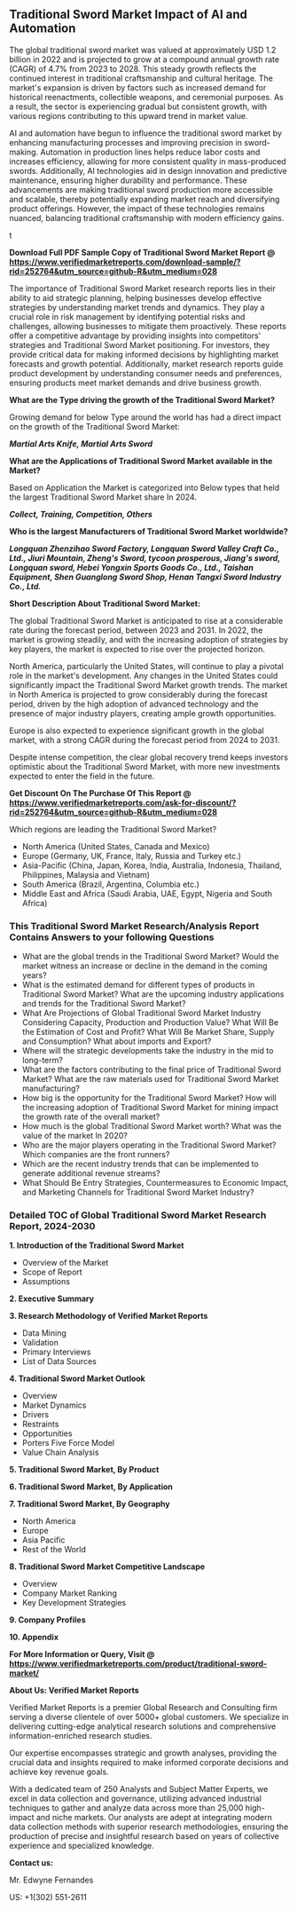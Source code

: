 <h2>Traditional Sword Market Impact of AI and Automation</h2><p>The global traditional sword market was valued at approximately USD 1.2 billion in 2022 and is projected to grow at a compound annual growth rate (CAGR) of 4.7% from 2023 to 2028. This steady growth reflects the continued interest in traditional craftsmanship and cultural heritage. The market's expansion is driven by factors such as increased demand for historical reenactments, collectible weapons, and ceremonial purposes. As a result, the sector is experiencing gradual but consistent growth, with various regions contributing to this upward trend in market value.</p><p>AI and automation have begun to influence the traditional sword market by enhancing manufacturing processes and improving precision in sword-making. Automation in production lines helps reduce labor costs and increases efficiency, allowing for more consistent quality in mass-produced swords. Additionally, AI technologies aid in design innovation and predictive maintenance, ensuring higher durability and performance. These advancements are making traditional sword production more accessible and scalable, thereby potentially expanding market reach and diversifying product offerings. However, the impact of these technologies remains nuanced, balancing traditional craftsmanship with modern efficiency gains.</p>t</p><p id="" class=""><strong>Download Full PDF Sample Copy of Traditional Sword Market Report @ <a href="https://www.verifiedmarketreports.com/download-sample/?rid=252764&utm_source=github-R&utm_medium=028" target="_blank">https://www.verifiedmarketreports.com/download-sample/?rid=252764&utm_source=github-R&utm_medium=028</a></strong></p><p>The importance of&nbsp;Traditional Sword Market research reports lies in their ability to aid strategic planning, helping businesses develop effective strategies by understanding market trends and dynamics. They play a crucial role in risk management by identifying potential risks and challenges, allowing businesses to mitigate them proactively. These reports offer a competitive advantage by providing insights into competitors' strategies and Traditional Sword Market positioning. For investors, they provide critical data for making informed decisions by highlighting market forecasts and growth potential. Additionally, market research reports guide product development by understanding consumer needs and preferences, ensuring products meet market demands and drive business growth.</p><p><strong>What are the&nbsp;Type driving the growth of the Traditional Sword Market?</strong></p><p id="" class="">Growing demand for below Type around the world has had a direct impact on the growth of the Traditional Sword Market:</p><em><strong>Martial Arts Knife, Martial Arts Sword</strong></em></p><strong>What are the&nbsp;Applications&nbsp;of Traditional Sword Market available in the Market?</strong></p><p id="" class="">Based on Application the Market is categorized into Below types that held the largest Traditional Sword Market share In 2024.</p><em><strong>Collect, Training, Competition, Others</strong></em></p><strong>Who is the largest Manufacturers of Traditional Sword Market worldwide?</strong></p><p><em><strong>Longquan Zhenzihao Sword Factory, Longquan Sword Valley Craft Co., Ltd., Jiuri Mountain, Zheng's Sword, tycoon prosperous, Jiang's sword, Longquan sword, Hebei Yongxin Sports Goods Co., Ltd., Taishan Equipment, Shen Guanglong Sword Shop, Henan Tangxi Sword Industry Co., Ltd.</strong></em></p><p id="" class=""><strong>Short Description About Traditional Sword Market:</strong></p><p>The global Traditional Sword Market is anticipated to rise at a considerable rate during the forecast period, between 2023 and 2031. In 2022, the market is growing steadily, and with the increasing adoption of strategies by key players, the market is expected to rise over the projected horizon.</p><p>North America, particularly the United States, will continue to play a pivotal role in the market's development. Any changes in the United States could significantly impact the Traditional Sword Market growth trends. The market in North America is projected to grow considerably during the forecast period, driven by the high adoption of advanced technology and the presence of major industry players, creating ample growth opportunities.</p><p>Europe is also expected to experience significant growth in the global market, with a strong CAGR during the forecast period from 2024 to 2031.</p><p>Despite intense competition, the clear global recovery trend keeps investors optimistic about the Traditional Sword Market, with more new investments expected to enter the field in the future.</p><p id="" class=""><strong>Get Discount On The Purchase Of This Report @ <a href="https://www.verifiedmarketreports.com/ask-for-discount/?rid=252764&utm_source=github-R&utm_medium=028" target="_blank">https://www.verifiedmarketreports.com/ask-for-discount/?rid=252764&utm_source=github-R&utm_medium=028</a></strong></p>Which regions are leading the Traditional Sword Market?</p><ul><li>North America (United States, Canada and Mexico)</li><li>Europe (Germany, UK, France, Italy, Russia and Turkey etc.)</li><li>Asia-Pacific (China, Japan, Korea, India, Australia, Indonesia, Thailand, Philippines, Malaysia and Vietnam)</li><li>South America (Brazil, Argentina, Columbia etc.)</li><li>Middle East and Africa (Saudi Arabia, UAE, Egypt, Nigeria and South Africa)</li></ul><h3 id="" class="">This Traditional Sword Market Research/Analysis Report Contains Answers to your following Questions</h3><ul><li>What are the global trends in the Traditional Sword Market? Would the market witness an increase or decline in the demand in the coming years?</li><li>What is the estimated demand for different types of products in Traditional Sword Market? What are the upcoming industry applications and trends for the Traditional Sword Market?</li><li>What Are Projections of Global Traditional Sword Market Industry Considering Capacity, Production and Production Value? What Will Be the Estimation of Cost and Profit? What Will Be Market Share, Supply and Consumption? What about imports and Export?</li><li>Where will the strategic developments take the industry in the mid to long-term?</li><li>What are the factors contributing to the final price of Traditional Sword Market? What are the raw materials used for Traditional Sword Market manufacturing?</li><li>How big is the opportunity for the Traditional Sword Market? How will the increasing adoption of Traditional Sword Market for mining impact the growth rate of the overall market?</li><li>How much is the global Traditional Sword Market worth? What was the value of the market In 2020?</li><li>Who are the major players operating in the Traditional Sword Market? Which companies are the front runners?</li><li>Which are the recent industry trends that can be implemented to generate additional revenue streams?</li><li>What Should Be Entry Strategies, Countermeasures to Economic Impact, and Marketing Channels for Traditional Sword Market Industry?</li></ul><h3 id="" class="">Detailed TOC of Global Traditional Sword Market Research Report, 2024-2030</h3><p id="" class=""><strong>1. Introduction of the Traditional Sword Market</strong></p><ul><li>Overview of the Market</li><li>Scope of Report</li><li>Assumptions</li></ul><p id="" class=""><strong>2. Executive Summary</strong></p><p id="" class=""><strong>3. Research Methodology of Verified Market Reports</strong></p><ul><li>Data Mining</li><li>Validation</li><li>Primary Interviews</li><li>List of Data Sources</li></ul><p id="" class=""><strong>4. Traditional Sword Market Outlook</strong></p><ul><li>Overview</li><li>Market Dynamics</li><li>Drivers</li><li>Restraints</li><li>Opportunities</li><li>Porters Five Force Model</li><li>Value Chain Analysis</li></ul><p id="" class=""><strong>5. Traditional Sword Market, By Product</strong></p><p id="" class=""><strong>6. Traditional Sword Market, By Application</strong></p><p id="" class=""><strong>7. Traditional Sword Market, By Geography</strong></p><ul><li>North America</li><li>Europe</li><li>Asia Pacific</li><li>Rest of the World</li></ul><p id="" class=""><strong>8. Traditional Sword Market Competitive Landscape</strong></p><ul><li>Overview</li><li>Company Market Ranking</li><li>Key Development Strategies</li></ul><p id="" class=""><strong>9. Company Profiles</strong></p><p id="" class=""><strong>10. Appendix</strong></p><p id="" class=""><strong>For More Information or Query, Visit @ <a href="https://www.verifiedmarketreports.com/product/traditional-sword-market/" target="_blank">https://www.verifiedmarketreports.com/product/traditional-sword-market/</a></strong></p><p id="" class=""><strong>About Us: Verified Market Reports</strong></p><p id="" class="">Verified Market Reports is a premier Global Research and Consulting firm serving a diverse clientele of over 5000+ global customers. We specialize in delivering cutting-edge analytical research solutions and comprehensive information-enriched research studies.</p><p id="" class="">Our expertise encompasses strategic and growth analyses, providing the crucial data and insights required to make informed corporate decisions and achieve key revenue goals.</p><p id="" class="">With a dedicated team of 250 Analysts and Subject Matter Experts, we excel in data collection and governance, utilizing advanced industrial techniques to gather and analyze data across more than 25,000 high-impact and niche markets. Our analysts are adept at integrating modern data collection methods with superior research methodologies, ensuring the production of precise and insightful research based on years of collective experience and specialized knowledge.</p><p id="" class=""><strong>Contact us:</strong></p><p id="" class="">Mr. Edwyne Fernandes</p><p id="" class="">US: +1(302) 551-2611</p>